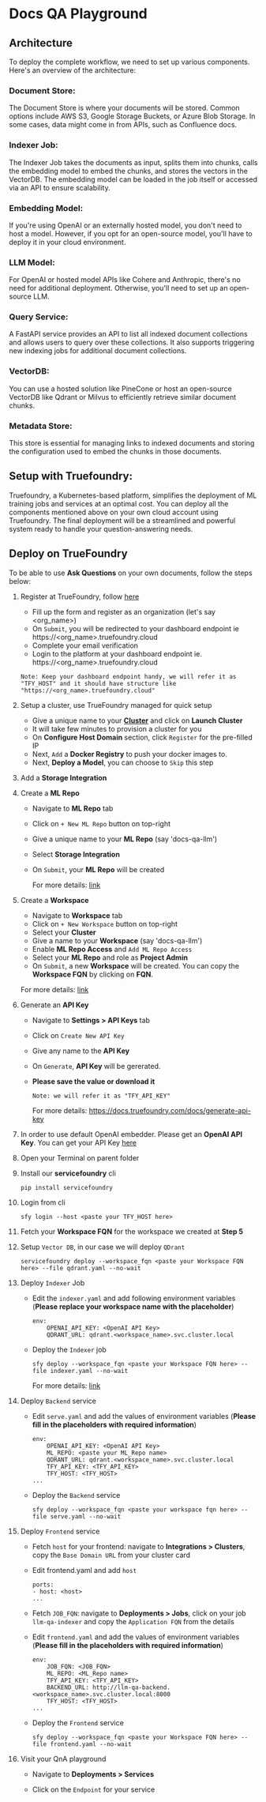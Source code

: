 # Docs QA Playground

## Architecture

To deploy the complete workflow, we need to set up various components. Here's an overview of the architecture:

### Document Store:

The Document Store is where your documents will be stored. Common options include AWS S3, Google Storage Buckets, or Azure Blob Storage. In some cases, data might come in from APIs, such as Confluence docs.

### Indexer Job:

The Indexer Job takes the documents as input, splits them into chunks, calls the embedding model to embed the chunks, and stores the vectors in the VectorDB. The embedding model can be loaded in the job itself or accessed via an API to ensure scalability.

### Embedding Model:

If you're using OpenAI or an externally hosted model, you don't need to host a model. However, if you opt for an open-source model, you'll have to deploy it in your cloud environment.

### LLM Model:

For OpenAI or hosted model APIs like Cohere and Anthropic, there's no need for additional deployment. Otherwise, you'll need to set up an open-source LLM.

### Query Service:

A FastAPI service provides an API to list all indexed document collections and allows users to query over these collections. It also supports triggering new indexing jobs for additional document collections.

### VectorDB:

You can use a hosted solution like PineCone or host an open-source VectorDB like Qdrant or Milvus to efficiently retrieve similar document chunks.

### Metadata Store:

This store is essential for managing links to indexed documents and storing the configuration used to embed the chunks in those documents.

## Setup with Truefoundry:

Truefoundry, a Kubernetes-based platform, simplifies the deployment of ML training jobs and services at an optimal cost. You can deploy all the components mentioned above on your own cloud account using Truefoundry. The final deployment will be a streamlined and powerful system ready to handle your question-answering needs.

## Deploy on TrueFoundry

To be able to use **Ask Questions** on your own documents, follow the steps below:

1.  Register at TrueFoundry, follow [here](https://www.truefoundry.com/register)

    - Fill up the form and register as an organization (let's say <org_name>)
    - On `Submit`, you will be redirected to your dashboard endpoint ie https://<org_name>.truefoundry.cloud
    - Complete your email verification
    - Login to the platform at your dashboard endpoint ie. https://<org_name>.truefoundry.cloud

    `Note: Keep your dashboard endpoint handy, we will refer it as "TFY_HOST" and it should have structure like "https://<org_name>.truefoundry.cloud"`

2.  Setup a cluster, use TrueFoundry managed for quick setup

    - Give a unique name to your **[Cluster](https://docs.truefoundry.com/docs/workspace)** and click on **Launch Cluster**
    - It will take few minutes to provision a cluster for you
    - On **Configure Host Domain** section, click `Register` for the pre-filled IP
    - Next, `Add` a **Docker Registry** to push your docker images to.
    - Next, **Deploy a Model**, you can choose to `Skip` this step

3.  Add a **Storage Integration**

4.  Create a **ML Repo**

    - Navigate to **ML Repo** tab
    - Click on `+ New ML Repo` button on top-right
    - Give a unique name to your **ML Repo** (say 'docs-qa-llm')
    - Select **Storage Integration**
    - On `Submit`, your **ML Repo** will be created

      For more details: [link](https://docs.truefoundry.com/docs/creating-ml-repo-via-ui)

5.  Create a **Workspace**

    - Navigate to **Workspace** tab
    - Click on `+ New Workspace` button on top-right
    - Select your **Cluster**
    - Give a name to your **Workspace** (say 'docs-qa-llm')
    - Enable **ML Repo Access** and `Add ML Repo Access`
    - Select your **ML Repo** and role as **Project Admin**
    - On `Submit`, a new **Workspace** will be created. You can copy the **Workspace FQN** by clicking on **FQN**.

    For more details: [link](https://docs.truefoundry.com/docs/installation-and-setup#5-creating-workspaces)

6.  Generate an **API Key**

    - Navigate to **Settings > API Keys** tab
    - Click on `Create New API Key`
    - Give any name to the **API Key**
    - On `Generate`, **API Key** will be gererated.
    - **Please save the value or download it**

      `Note: we will refer it as "TFY_API_KEY"`

      For more details: https://docs.truefoundry.com/docs/generate-api-key

7.  In order to use default OpenAI embedder. Please get an **OpenAI API Key**. You can get your API Key [here](https://platform.openai.com/account/api-keys)

8.  Open your Terminal on parent folder

9.  Install our **servicefoundry** cli

    ```
    pip install servicefoundry
    ```

10. Login from cli

    ```
    sfy login --host <paste your TFY_HOST here>
    ```

11. Fetch your **Workspace FQN** for the workspace we created at **Step 5**

12. Setup `Vector DB`, in our case we will deploy `QDrant`

    ```
    servicefoundry deploy --workspace_fqn <paste your Workspace FQN here> --file qdrant.yaml --no-wait
    ```

13. Deploy `Indexer` Job

    - Edit the `indexer.yaml` and add following environment variables (**Please replace your workspace name with the placeholder**)

      ```
      env:
          OPENAI_API_KEY: <OpenAI API Key>
          QDRANT_URL: qdrant.<workspace_name>.svc.cluster.local
      ```

    - Deploy the `Indexer` job

      ```
      sfy deploy --workspace_fqn <paste your Workspace FQN here> --file indexer.yaml --no-wait
      ```

      For more details: [link](https://docs.truefoundry.com/docs/introduction-to-job)

14. Deploy `Backend` service

    - Edit `serve.yaml` and add the values of environment variables (**Please fill in the placeholders with required information**)

      ```
      env:
          OPENAI_API_KEY: <OpenAI API Key>
          ML_REPO: <paste your ML_Repo name>
          QDRANT_URL: qdrant.<workspace_name>.svc.cluster.local
          TFY_API_KEY: <TFY_API_KEY>
          TFY_HOST: <TFY_HOST>
      ...
      ```

    - Deploy the `Backend` service

      ```
      sfy deploy --workspace_fqn <paste your workspace fqn here> --file serve.yaml --no-wait
      ```

15. Deploy `Frontend` service

    - Fetch `host` for your frontend: navigate to **Integrations > Clusters**, copy the `Base Domain URL` from your cluster card

    - Edit frontend.yaml and add `host`

      ```
      ports:
      - host: <host>
      ...
      ```

    - Fetch `JOB_FQN`: navigate to **Deployments > Jobs**, click on your job `llm-qa-indexer` and copy the `Application FQN` from the details

    - Edit `frontend.yaml` and add the values of environment variables (**Please fill in the placeholders with required information**)

      ```
      env:
          JOB_FQN: <JOB_FQN>
          ML_REPO: <ML_Repo name>
          TFY_API_KEY: <TFY_API_KEY>
          BACKEND_URL: http://llm-qa-backend.<workspace_name>.svc.cluster.local:8000
          TFY_HOST: <TFY_HOST>
      ...
      ```

    - Deploy the `Frontend` service

      ```
      sfy deploy --workspace_fqn <paste your Workspace FQN here> --file frontend.yaml --no-wait
      ```

16. Visit your QnA playground

    - Navigate to **Deployments > Services**

    - Click on the `Endpoint` for your service
